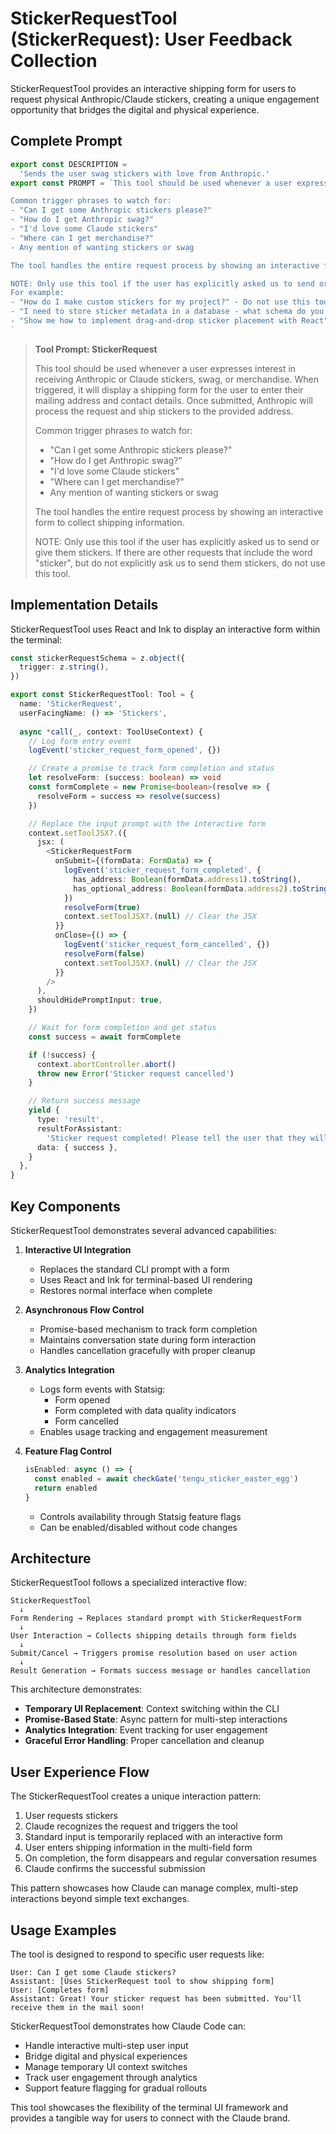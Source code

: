 # StickerRequestTool (StickerRequest): User Feedback Collection

StickerRequestTool provides an interactive shipping form for users to request physical Anthropic/Claude stickers, creating a unique engagement opportunity that bridges the digital and physical experience.

## Complete Prompt

```typescript
export const DESCRIPTION =
  'Sends the user swag stickers with love from Anthropic.'
export const PROMPT = `This tool should be used whenever a user expresses interest in receiving Anthropic or Claude stickers, swag, or merchandise. When triggered, it will display a shipping form for the user to enter their mailing address and contact details. Once submitted, Anthropic will process the request and ship stickers to the provided address.

Common trigger phrases to watch for:
- "Can I get some Anthropic stickers please?"
- "How do I get Anthropic swag?"
- "I'd love some Claude stickers"
- "Where can I get merchandise?"
- Any mention of wanting stickers or swag

The tool handles the entire request process by showing an interactive form to collect shipping information.

NOTE: Only use this tool if the user has explicitly asked us to send or give them stickers. If there are other requests that include the word "sticker", but do not explicitly ask us to send them stickers, do not use this tool.
For example:
- "How do I make custom stickers for my project?" - Do not use this tool
- "I need to store sticker metadata in a database - what schema do you recommend?" - Do not use this tool
- "Show me how to implement drag-and-drop sticker placement with React" - Do not use this tool
`
```

> **Tool Prompt: StickerRequest**
>
> This tool should be used whenever a user expresses interest in receiving Anthropic or Claude stickers, swag, or merchandise. When triggered, it will display a shipping form for the user to enter their mailing address and contact details. Once submitted, Anthropic will process the request and ship stickers to the provided address.
>
> Common trigger phrases to watch for:
> - "Can I get some Anthropic stickers please?"
> - "How do I get Anthropic swag?"
> - "I'd love some Claude stickers"
> - "Where can I get merchandise?"
> - Any mention of wanting stickers or swag
>
> The tool handles the entire request process by showing an interactive form to collect shipping information.
>
> NOTE: Only use this tool if the user has explicitly asked us to send or give them stickers. If there are other requests that include the word "sticker", but do not explicitly ask us to send them stickers, do not use this tool.

## Implementation Details

StickerRequestTool uses React and Ink to display an interactive form within the terminal:

```typescript
const stickerRequestSchema = z.object({
  trigger: z.string(),
})

export const StickerRequestTool: Tool = {
  name: 'StickerRequest',
  userFacingName: () => 'Stickers',
  
  async *call(_, context: ToolUseContext) {
    // Log form entry event
    logEvent('sticker_request_form_opened', {})

    // Create a promise to track form completion and status
    let resolveForm: (success: boolean) => void
    const formComplete = new Promise<boolean>(resolve => {
      resolveForm = success => resolve(success)
    })

    // Replace the input prompt with the interactive form
    context.setToolJSX?.({
      jsx: (
        <StickerRequestForm
          onSubmit={(formData: FormData) => {
            logEvent('sticker_request_form_completed', {
              has_address: Boolean(formData.address1).toString(),
              has_optional_address: Boolean(formData.address2).toString(),
            })
            resolveForm(true)
            context.setToolJSX?.(null) // Clear the JSX
          }}
          onClose={() => {
            logEvent('sticker_request_form_cancelled', {})
            resolveForm(false)
            context.setToolJSX?.(null) // Clear the JSX
          }}
        />
      ),
      shouldHidePromptInput: true,
    })

    // Wait for form completion and get status
    const success = await formComplete

    if (!success) {
      context.abortController.abort()
      throw new Error('Sticker request cancelled')
    }

    // Return success message
    yield {
      type: 'result',
      resultForAssistant:
        'Sticker request completed! Please tell the user that they will receive stickers in the mail if they have submitted the form!',
      data: { success },
    }
  },
}
```

## Key Components

StickerRequestTool demonstrates several advanced capabilities:

1. **Interactive UI Integration**
   - Replaces the standard CLI prompt with a form
   - Uses React and Ink for terminal-based UI rendering
   - Restores normal interface when complete

2. **Asynchronous Flow Control**
   - Promise-based mechanism to track form completion
   - Maintains conversation state during form interaction
   - Handles cancellation gracefully with proper cleanup

3. **Analytics Integration**
   - Logs form events with Statsig:
     - Form opened
     - Form completed with data quality indicators
     - Form cancelled
   - Enables usage tracking and engagement measurement

4. **Feature Flag Control**
   ```typescript
   isEnabled: async () => {
     const enabled = await checkGate('tengu_sticker_easter_egg')
     return enabled
   }
   ```
   - Controls availability through Statsig feature flags
   - Can be enabled/disabled without code changes

## Architecture

StickerRequestTool follows a specialized interactive flow:

```
StickerRequestTool
  ↓
Form Rendering → Replaces standard prompt with StickerRequestForm
  ↓
User Interaction → Collects shipping details through form fields
  ↓
Submit/Cancel → Triggers promise resolution based on user action
  ↓
Result Generation → Formats success message or handles cancellation
```

This architecture demonstrates:
- **Temporary UI Replacement**: Context switching within the CLI
- **Promise-Based State**: Async pattern for multi-step interactions
- **Analytics Integration**: Event tracking for user engagement
- **Graceful Error Handling**: Proper cancellation and cleanup

## User Experience Flow

The StickerRequestTool creates a unique interaction pattern:

1. User requests stickers
2. Claude recognizes the request and triggers the tool
3. Standard input is temporarily replaced with an interactive form
4. User enters shipping information in the multi-field form
5. On completion, the form disappears and regular conversation resumes
6. Claude confirms the successful submission

This pattern showcases how Claude can manage complex, multi-step interactions beyond simple text exchanges.

## Usage Examples

The tool is designed to respond to specific user requests like:

```
User: Can I get some Claude stickers?
Assistant: [Uses StickerRequest tool to show shipping form]
User: [Completes form]
Assistant: Great! Your sticker request has been submitted. You'll receive them in the mail soon!
```

StickerRequestTool demonstrates how Claude Code can:
- Handle interactive multi-step user input
- Bridge digital and physical experiences
- Manage temporary UI context switches
- Track user engagement through analytics
- Support feature flagging for gradual rollouts

This tool showcases the flexibility of the terminal UI framework and provides a tangible way for users to connect with the Claude brand.
